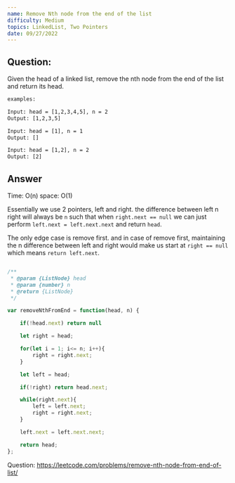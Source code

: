 ```yaml
---
name: Remove Nth node from the end of the list
difficulty: Medium
topics: LinkedList, Two Pointers
date: 09/27/2022
---
```


## Question:

Given the head of a linked list, remove the nth node from the end of the list and return its head.

```txt:.txt showLineNumbers
examples:

Input: head = [1,2,3,4,5], n = 2
Output: [1,2,3,5]

Input: head = [1], n = 1
Output: []

Input: head = [1,2], n = 2
Output: [2]

```

## Answer

Time: O(n)
space: O(1)

Essentially we use 2 pointers, left and right. the difference between left n right will always be `n` such that when `right.next == null` we can just perform `left.next = left.next.next` and return `head`.

The only edge case is remove first. and in case of remove first, maintaining the n difference between left and right would make us start at `right == null` which means `return left.next`.

```js:example.js showLineNumbers

/**
 * @param {ListNode} head
 * @param {number} n
 * @return {ListNode}
 */

var removeNthFromEnd = function(head, n) {

    if(!head.next) return null

    let right = head;

    for(let i = 1; i<= n; i++){
        right = right.next;
    }

    let left = head;

    if(!right) return head.next;

    while(right.next){
        left = left.next;
        right = right.next;
    }

    left.next = left.next.next;

    return head;
};

```

Question: https://leetcode.com/problems/remove-nth-node-from-end-of-list/
